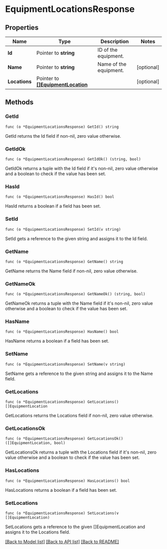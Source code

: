 # EquipmentLocationsResponse

## Properties

Name | Type | Description | Notes
------------ | ------------- | ------------- | -------------
**Id** | Pointer to **string** | ID of the equipment. | 
**Name** | Pointer to **string** | Name of the equipment. | [optional] 
**Locations** | Pointer to [**[]EquipmentLocation**](EquipmentLocation.md) |  | [optional] 

## Methods

### GetId

`func (o *EquipmentLocationsResponse) GetId() string`

GetId returns the Id field if non-nil, zero value otherwise.

### GetIdOk

`func (o *EquipmentLocationsResponse) GetIdOk() (string, bool)`

GetIdOk returns a tuple with the Id field if it's non-nil, zero value otherwise
and a boolean to check if the value has been set.

### HasId

`func (o *EquipmentLocationsResponse) HasId() bool`

HasId returns a boolean if a field has been set.

### SetId

`func (o *EquipmentLocationsResponse) SetId(v string)`

SetId gets a reference to the given string and assigns it to the Id field.

### GetName

`func (o *EquipmentLocationsResponse) GetName() string`

GetName returns the Name field if non-nil, zero value otherwise.

### GetNameOk

`func (o *EquipmentLocationsResponse) GetNameOk() (string, bool)`

GetNameOk returns a tuple with the Name field if it's non-nil, zero value otherwise
and a boolean to check if the value has been set.

### HasName

`func (o *EquipmentLocationsResponse) HasName() bool`

HasName returns a boolean if a field has been set.

### SetName

`func (o *EquipmentLocationsResponse) SetName(v string)`

SetName gets a reference to the given string and assigns it to the Name field.

### GetLocations

`func (o *EquipmentLocationsResponse) GetLocations() []EquipmentLocation`

GetLocations returns the Locations field if non-nil, zero value otherwise.

### GetLocationsOk

`func (o *EquipmentLocationsResponse) GetLocationsOk() ([]EquipmentLocation, bool)`

GetLocationsOk returns a tuple with the Locations field if it's non-nil, zero value otherwise
and a boolean to check if the value has been set.

### HasLocations

`func (o *EquipmentLocationsResponse) HasLocations() bool`

HasLocations returns a boolean if a field has been set.

### SetLocations

`func (o *EquipmentLocationsResponse) SetLocations(v []EquipmentLocation)`

SetLocations gets a reference to the given []EquipmentLocation and assigns it to the Locations field.


[[Back to Model list]](../README.md#documentation-for-models) [[Back to API list]](../README.md#documentation-for-api-endpoints) [[Back to README]](../README.md)



